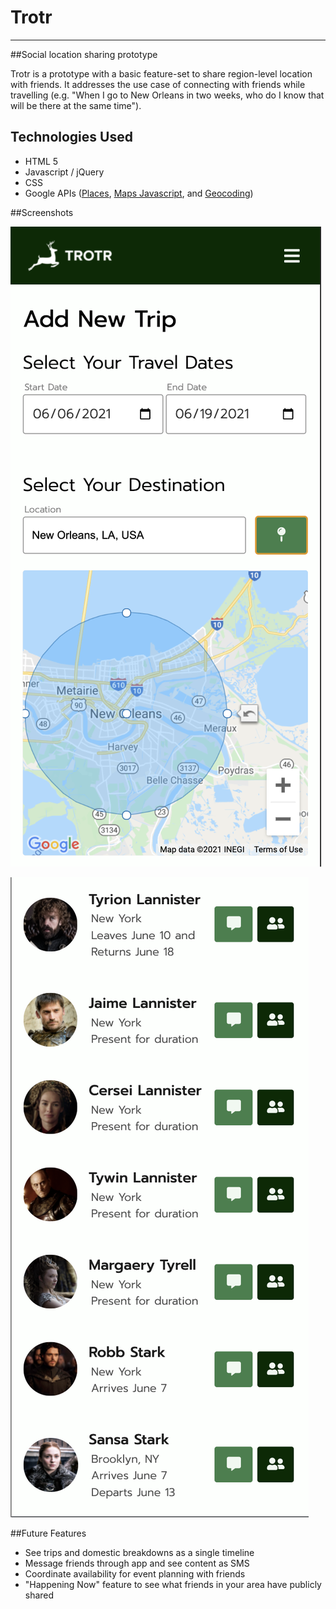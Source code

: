 # Trotr

_____

##Social location sharing prototype

Trotr is a prototype with a basic feature-set to share region-level location with friends. It addresses the use case of connecting with friends while travelling (e.g. "When I go to New Orleans in two weeks, who do I know that will be there at the same time").


## Technologies Used
 - HTML 5
 - Javascript / jQuery
 - CSS
 - Google APIs ([Places](https://developers.google.com/maps/documentation/places/web-service/overview), [Maps Javascript](https://developers.google.com/maps/documentation/javascript/overview), and [Geocoding](https://developers.google.com/maps/documentation/geocoding/overview))

##Screenshots

![screenshot](images/readme/screen5.png)

![screenshot](images/readme/screen6.png)


##Future Features

 - See trips and domestic breakdowns as a single timeline
 - Message friends through app and see content as SMS
 - Coordinate availability for event planning with friends
 - "Happening Now" feature to see what friends in your area have publicly shared